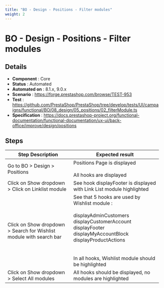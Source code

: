 ```yaml
---
title: "BO - Design - Positions - Filter modules"
weight: 2
---
```


# BO - Design - Positions - Filter modules
## Details
* **Component** : Core
* **Status** : Automated
* **Automated on** : 8.1.x, 9.0.x
* **Scenario** : https://forge.prestashop.com/browse/TEST-953
* **Test** : https://github.com/PrestaShop/PrestaShop/tree/develop/tests/UI/campaigns/functional/BO/08_design/05_positions/02_filterModule.ts
* **Specification** : https://docs.prestashop-project.org/functional-documentation/functional-documentation/ux-ui/back-office/improve/design/positions

## Steps
| Step Description | Expected result |
| ----- | ----- |
| Go to BO > Design > Positions | Positions Page is displayed<br><br>All hooks are displayed |
| Click on Show dropdown > Click on Linklist module | See hook displayFooter is displayed with Link List module highlighted |
| Click on Show dropdown > Search for Wishlist module with search bar | See that 5 hooks are used by Wishlist module :<br><br>displayAdminCustomers<br>displayCustomerAccount<br>displayFooter<br>displayMyAccountBlock<br>displayProductActions<br><br><br>In all hooks, Wishlist module should be highlighted |
| Click on Show dropdown > Select All modules | All hooks should be displayed, no modules are highlighted |
